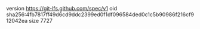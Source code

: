 version https://git-lfs.github.com/spec/v1
oid sha256:4fb7817ff49d6cd9ddc2399ed0f1df096584ded0c1c5b90986f216cf912042ea
size 7727
